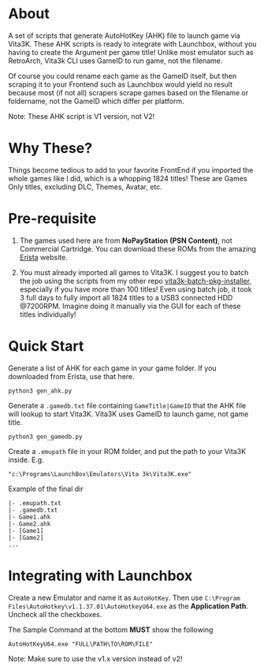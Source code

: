 # About

A set of scripts that generate AutoHotKey (AHK) file to launch game via Vita3K. These AHK scripts is ready to integrate with Launchbox, without you having to create the Argument per game title! Unlike most emulator such as RetroArch, Vita3k CLI uses GameID to run game, not the filename. 

Of course you could rename each game as the GameID itself, but then scraping it to your Frontend such as Launchbox would yield no result because most (if not all) scrapers scrape games based on the filename or foldername, not the GameID which differ per platform.

Note: These AHK script is V1 version, not V2!

# Why These?

Things become tedious to add to your favorite FrontEnd if you imported the whole games like I did, which is a whopping 1824 titles! These are Games Only titles, excluding DLC, Themes, Avatar, etc.

# Pre-requisite

1) The games used here are from **NoPayStation (PSN Content)**, not Commercial Cartridge. You can download these ROMs from the amazing [Erista](https://myrient.erista.me/files/No-Intro/Sony%20-%20PlayStation%20Vita%20(PSN)%20(Content)/) website.

2) You must already imported all games to Vita3K. I suggest you to batch the job using the scripts from my other repo [vita3k-batch-pkg-installer](https://github.com/dsync89/vita3k-batch-pkg-installer), especially if you have more than 100 titles! Even using batch job, it took 3 full days to fully import all 1824 titles to a USB3 connected HDD @7200RPM. Imagine doing it manually via the GUI for each of these titles individually!

# Quick Start

Generate a list of AHK for each game in your game folder. If you downloaded from Erista, use that here.
```
python3 gen_ahk.py
```

Generate a `.gamedb.txt` file containing `GameTitle|GameID` that the AHK file will lookup to start Vita3K. Vita3K uses GameID to launch game, not game title.
```
python3 gen_gamedb.py
```

Create a `.emupath` file in your ROM folder, and put the path to your Vita3K inside. E.g.
```
"c:\Programs\LaunchBox\Emulators\Vita 3k\Vita3K.exe"
```

Example of the final dir
```
|- .emupath.txt
|- .gamedb.txt
|- Game1.ahk
|- Game2.ahk
|- [Game1]
|- [Game2]
...
```

# Integrating with Launchbox

Create a new Emulator and name it as `AutoHotKey`. Then use `C:\Program Files\AutoHotkey\v1.1.37.01\AutoHotkeyU64.exe` as the **Application Path**. Uncheck all the checkboxes.

The Sample Command at the bottom **MUST** show the following
```
AutoHotKeyU64.exe "FULL\PATH\TO\ROM\FILE"
```

Note: Make sure to use the v1.x version instead of v2!
